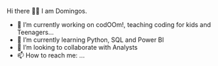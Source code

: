 Hi there 👋🏿
I am Domingos.

- 🔭 I’m currently working on codOOm!, teaching coding for kids and Teenagers...
- 🌱 I’m currently learning Python, SQL and Power BI
- 👯 I’m looking to collaborate with Analysts
- 📫 How to reach me: ...

